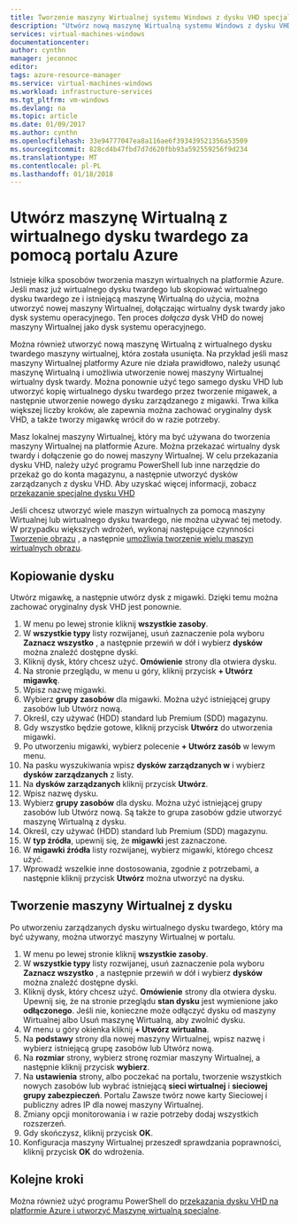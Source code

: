 ```yaml
---
title: Tworzenie maszyny Wirtualnej systemu Windows z dysku VHD specjalne w portalu Azure | Dokumentacja firmy Microsoft
description: "Utwórz nową maszynę Wirtualną systemu Windows z dysku VHD w portalu Azure."
services: virtual-machines-windows
documentationcenter: 
author: cynthn
manager: jeconnoc
editor: 
tags: azure-resource-manager
ms.service: virtual-machines-windows
ms.workload: infrastructure-services
ms.tgt_pltfrm: vm-windows
ms.devlang: na
ms.topic: article
ms.date: 01/09/2017
ms.author: cynthn
ms.openlocfilehash: 33e94777047ea8a116ae6f393439521356a53509
ms.sourcegitcommit: 828cd4b47fbd7d7d620fbb93a592559256f9d234
ms.translationtype: MT
ms.contentlocale: pl-PL
ms.lasthandoff: 01/18/2018
---
```

# <a name="create-a-vm-from-a-vhd-using-the-azure-portal"></a>Utwórz maszynę Wirtualną z wirtualnego dysku twardego za pomocą portalu Azure


Istnieje kilka sposobów tworzenia maszyn wirtualnych na platformie Azure. Jeśli masz już wirtualnego dysku twardego lub skopiować wirtualnego dysku twardego ze i istniejącą maszynę Wirtualną do użycia, można utworzyć nowej maszyny Wirtualnej, dołączając wirtualny dysk twardy jako dysk systemu operacyjnego. Ten proces *dołącza* dysk VHD do nowej maszyny Wirtualnej jako dysk systemu operacyjnego.

Można również utworzyć nową maszynę Wirtualną z wirtualnego dysku twardego maszyny wirtualnej, która została usunięta. Na przykład jeśli masz maszyny Wirtualnej platformy Azure nie działa prawidłowo, należy usunąć maszynę Wirtualną i umożliwia utworzenie nowej maszyny Wirtualnej wirtualny dysk twardy. Można ponownie użyć tego samego dysku VHD lub utworzyć kopię wirtualnego dysku twardego przez tworzenie migawek, a następnie utworzenie nowego dysku zarządzanego z migawki. Trwa kilka większej liczby kroków, ale zapewnia można zachować oryginalny dysk VHD, a także tworzy migawkę wrócił do w razie potrzeby.

Masz lokalnej maszyny Wirtualnej, który ma być używana do tworzenia maszyny Wirtualnej na platformie Azure. Można przekazać wirtualny dysk twardy i dołączenie go do nowej maszyny Wirtualnej. W celu przekazania dysku VHD, należy użyć programu PowerShell lub inne narzędzie do przekaż go do konta magazynu, a następnie utworzyć dysków zarządzanych z dysku VHD. Aby uzyskać więcej informacji, zobacz [przekazanie specjalne dysku VHD](create-vm-specialized.md#option-2-upload-a-specialized-vhd)

Jeśli chcesz utworzyć wiele maszyn wirtualnych za pomocą maszyny Wirtualnej lub wirtualnego dysku twardego, nie można używać tej metody. W przypadku większych wdrożeń, wykonaj następujące czynności [Tworzenie obrazu](capture-image-resource.md) , a następnie [umożliwia tworzenie wielu maszyn wirtualnych obrazu](create-vm-generalized-managed.md).


## <a name="copy-a-disk"></a>Kopiowanie dysku

Utwórz migawkę, a następnie utwórz dysk z migawki. Dzięki temu można zachować oryginalny dysk VHD jest ponownie.

1. W menu po lewej stronie kliknij **wszystkie zasoby**.
2. W **wszystkie typy** listy rozwijanej, usuń zaznaczenie pola wyboru **Zaznacz wszystko** , a następnie przewiń w dół i wybierz **dysków** można znaleźć dostępne dyski.
3. Kliknij dysk, który chcesz użyć. **Omówienie** strony dla otwiera dysku.
4. Na stronie przeglądu, w menu u góry, kliknij przycisk **+ Utwórz migawkę**. 
5. Wpisz nazwę migawki.
6. Wybierz **grupy zasobów** dla migawki. Można użyć istniejącej grupy zasobów lub Utwórz nową.
7. Określ, czy używać (HDD) standard lub Premium (SDD) magazynu.
8. Gdy wszystko będzie gotowe, kliknij przycisk **Utwórz** do utworzenia migawki.
9. Po utworzeniu migawki, wybierz polecenie **+ Utwórz zasób** w lewym menu.
10. Na pasku wyszukiwania wpisz **dysków zarządzanych w** i wybierz **dysków zarządzanych** z listy.
11. Na **dysków zarządzanych** kliknij przycisk **Utwórz**.
12. Wpisz nazwę dysku.
13. Wybierz **grupy zasobów** dla dysku. Można użyć istniejącej grupy zasobów lub Utwórz nową. Są także to grupa zasobów gdzie utworzyć maszynę Wirtualną z dysku.
14. Określ, czy używać (HDD) standard lub Premium (SDD) magazynu.
15. W **typ źródła**, upewnij się, że **migawki** jest zaznaczone.
16. W **migawki źródła** listy rozwijanej, wybierz migawki, którego chcesz użyć.
17. Wprowadź wszelkie inne dostosowania, zgodnie z potrzebami, a następnie kliknij przycisk **Utwórz** można utworzyć na dysku.

## <a name="create-a-vm-from-a-disk"></a>Tworzenie maszyny Wirtualnej z dysku

Po utworzeniu zarządzanych dysku wirtualnego dysku twardego, który ma być używany, można utworzyć maszyny Wirtualnej w portalu.

1. W menu po lewej stronie kliknij **wszystkie zasoby**.
2. W **wszystkie typy** listy rozwijanej, usuń zaznaczenie pola wyboru **Zaznacz wszystko** , a następnie przewiń w dół i wybierz **dysków** można znaleźć dostępne dyski.
3. Kliknij dysk, który chcesz użyć. **Omówienie** strony dla otwiera dysku.
Upewnij się, że na stronie przeglądu **stan dysku** jest wymienione jako **odłączonego**. Jeśli nie, konieczne może odłączyć dysku od maszyny Wirtualnej albo Usuń maszynę Wirtualną, aby zwolnić dysku.
4. W menu u góry okienka kliknij **+ Utwórz wirtualna**.
5. Na **podstawy** strony dla nowej maszyny Wirtualnej, wpisz nazwę i wybierz istniejącą grupę zasobów lub Utwórz nową.
6. Na **rozmiar** strony, wybierz stronę rozmiar maszyny Wirtualnej, a następnie kliknij przycisk **wybierz**.
7. Na **ustawienia** strony, albo poczekać na portalu, tworzenie wszystkich nowych zasobów lub wybrać istniejącą **sieci wirtualnej** i **sieciowej grupy zabezpieczeń**. Portalu Zawsze twórz nowe karty Sieciowej i publiczny adres IP dla nowej maszyny Wirtualnej. 
8. Zmiany opcji monitorowania i w razie potrzeby dodaj wszystkich rozszerzeń.
9. Gdy skończysz, kliknij przycisk **OK**. 
10. Konfiguracja maszyny Wirtualnej przeszedł sprawdzania poprawności, kliknij przycisk **OK** do wdrożenia.

## <a name="next-steps"></a>Kolejne kroki

Można również użyć programu PowerShell do [przekazania dysku VHD na platformie Azure i utworzyć Maszynę wirtualną specjalne](create-vm-specialized.md).


